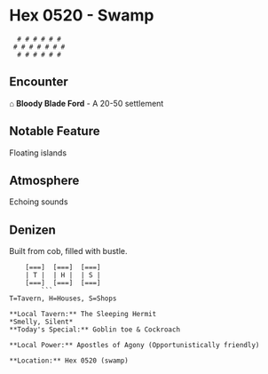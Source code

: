 # Hex 0520 - Swamp
```
  # # # # # #
 # # # # # # #
  # # # # # #
```

## Encounter

⌂ **Bloody Blade Ford** - A 20-50 settlement

## Notable Feature

Floating islands

## Atmosphere

Echoing sounds

## Denizen

Built from cob, filled with bustle.

```
    [===]  [===]  [===]
    | T |  | H |  | S |
    [===]  [===]  [===]
        ```
T=Tavern, H=Houses, S=Shops

**Local Tavern:** The Sleeping Hermit
*Smelly, Silent*
**Today's Special:** Goblin toe & Cockroach

**Local Power:** Apostles of Agony (Opportunistically friendly)

**Location:** Hex 0520 (swamp)
